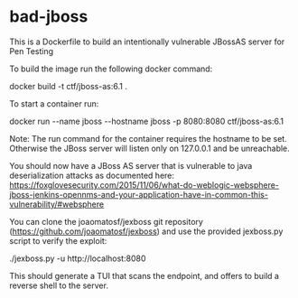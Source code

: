# bad-jboss
This is a Dockerfile to build an intentionally vulnerable JBossAS server for Pen Testing

To build the image run the following docker command:

docker build -t ctf/jboss-as:6.1 .

To start a container run:

docker run --name jboss --hostname jboss -p 8080:8080 ctf/jboss-as:6.1 

Note: The run command for the container requires the hostname to be set.  Otherwise the JBoss server will listen only on 127.0.0.1 and be unreachable.

You should now have a JBoss AS server that is vulnerable to java deserialization attacks as documented here: https://foxglovesecurity.com/2015/11/06/what-do-weblogic-websphere-jboss-jenkins-opennms-and-your-application-have-in-common-this-vulnerability/#websphere

You can clone the joaomatosf/jexboss git repository (https://github.com/joaomatosf/jexboss) and use the provided jexboss.py script to verify the exploit:

./jexboss.py -u http://localhost:8080

This should generate a TUI that scans the endpoint, and offers to build a reverse shell to the server.

